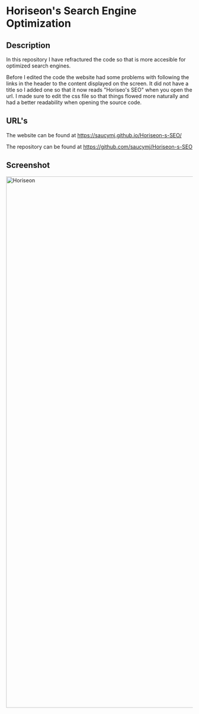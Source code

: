 # Horiseon's Search Engine Optimization

## Description

In this repository I have refractured the code so that is more accesible for optimized search engines. 

Before I edited the code the website had some problems with following the links in the header to the content displayed on the screen. It did not have a title so I added one so that it now reads "Horiseo's SEO" when you open the url. I made sure to edit the css file so that things flowed more naturally and had a better readability when opening the source code. 

## URL's

The website can be found at https://saucymj.github.io/Horiseon-s-SEO/

The  repository can be found at https://github.com/saucymj/Horiseon-s-SEO

## Screenshot

<img width="1437" alt="Horiseon" src="https://user-images.githubusercontent.com/106449899/180138146-4925cdef-e2cb-4c37-9bb6-db8fe44b7326.png">

